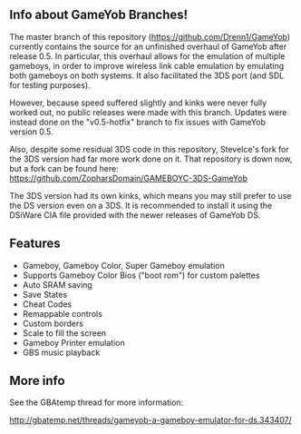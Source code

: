 ## Info about GameYob Branches!

The master branch of this repository (https://github.com/Drenn1/GameYob)
currently contains the source for an unfinished overhaul of GameYob after
release 0.5. In particular, this overhaul allows for the emulation of multiple
gameboys, in order to improve wireless link cable emulation by emulating both
gameboys on both systems. It also facilitated the 3DS port (and SDL for
testing purposes).

However, because speed suffered slightly and kinks were never fully worked out,
no public releases were made with this branch. Updates were instead done on the
"v0.5-hotfix" branch to fix issues with GameYob version 0.5.

Also, despite some residual 3DS code in this repository, SteveIce's fork for the
3DS version had far more work done on it. That repository is down now, but
a fork can be found here: https://github.com/ZopharsDomain/GAMEBOYC-3DS-GameYob

The 3DS version had its own kinks, which means you may still prefer to use the
DS version even on a 3DS. It is recommended to install it using the DSiWare CIA
file provided with the newer releases of GameYob DS.

## Features

- Gameboy, Gameboy Color, Super Gameboy emulation
- Supports Gameboy Color Bios ("boot rom") for custom palettes
- Auto SRAM saving
- Save States
- Cheat Codes
- Remappable controls
- Custom borders
- Scale to fill the screen
- Gameboy Printer emulation
- GBS music playback

## More info

See the GBAtemp thread for more information:

http://gbatemp.net/threads/gameyob-a-gameboy-emulator-for-ds.343407/
